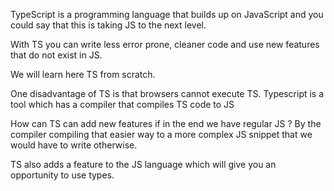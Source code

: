 
TypeScript is a programming language that builds up on JavaScript and you could say that this is taking JS to the next level.

With TS you can write less error prone, cleaner code and use new features that do not exist in JS.

We will learn here TS from scratch.

One disadvantage of TS is that browsers cannot execute TS. Typescript is a tool which has a compiler that compiles TS code to JS

How can TS can add new features if in the end we have regular JS ? By the compiler compiling that easier way to a more complex JS snippet that we would have to write otherwise.

TS also adds a feature to the JS language which will give you an opportunity to use types.